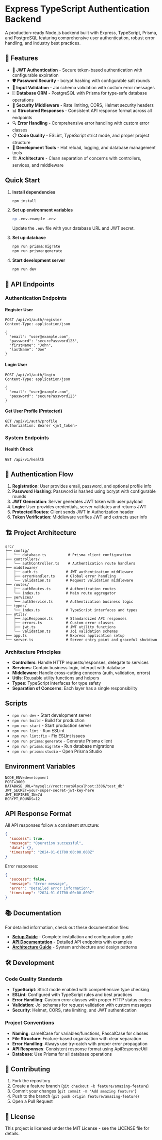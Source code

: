 # Express TypeScript Authentication Backend

A production-ready Node.js backend built with Express, TypeScript, Prisma, and PostgreSQL featuring comprehensive user authentication, robust error handling, and industry best practices.

## 🚀 Features

- 🔐 **JWT Authentication** - Secure token-based authentication with configurable expiration
- 🛡️ **Password Security** - bcrypt hashing with configurable salt rounds
- 📝 **Input Validation** - Joi schema validation with custom error messages
- 🗄️ **Database ORM** - PostgreSQL with Prisma for type-safe database operations
- 🚦 **Security Middleware** - Rate limiting, CORS, Helmet security headers
- 📊 **Structured Responses** - Consistent API response format across all endpoints
- 🔍 **Error Handling** - Comprehensive error handling with custom error classes
- 📋 **Code Quality** - ESLint, TypeScript strict mode, and proper project structure
- 🔄 **Development Tools** - Hot reload, logging, and database management tools
- 🏗️ **Architecture** - Clean separation of concerns with controllers, services, and middleware

## Quick Start

1. **Install dependencies**

   ```bash
   npm install
   ```

2. **Set up environment variables**

   ```bash
   cp .env.example .env
   ```

   Update the `.env` file with your database URL and JWT secret.

3. **Set up database**

   ```bash
   npm run prisma:migrate
   npm run prisma:generate
   ```

4. **Start development server**
   ```bash
   npm run dev
   ```

## 📡 API Endpoints

### Authentication Endpoints

#### Register User

```http
POST /api/v1/auth/register
Content-Type: application/json

{
  "email": "user@example.com",
  "password": "securePassword123",
  "firstName": "John",
  "lastName": "Doe"
}
```

#### Login User

```http
POST /api/v1/auth/login
Content-Type: application/json

{
  "email": "user@example.com",
  "password": "securePassword123"
}
```

#### Get User Profile (Protected)

```http
GET /api/v1/auth/profile
Authorization: Bearer <jwt_token>
```

### System Endpoints

#### Health Check

```http
GET /api/v1/health
```

## 🔧 Authentication Flow

1. **Registration**: User provides email, password, and optional profile info
2. **Password Hashing**: Password is hashed using bcrypt with configurable rounds
3. **JWT Generation**: Server generates JWT token with user payload
4. **Login**: User provides credentials, server validates and returns JWT
5. **Protected Routes**: Client sends JWT in Authorization header
6. **Token Verification**: Middleware verifies JWT and extracts user info

## 🏗️ Project Architecture

```
src/
├── config/
│   └── database.ts          # Prisma client configuration
├── controllers/
│   └── authController.ts    # Authentication route handlers
├── middleware/
│   ├── auth.ts             # JWT authentication middleware
│   ├── errorHandler.ts     # Global error handling
│   └── validation.ts       # Request validation middleware
├── routes/
│   ├── authRoutes.ts       # Authentication routes
│   └── index.ts            # Main route aggregator
├── services/
│   └── authService.ts      # Authentication business logic
├── types/
│   └── index.ts            # TypeScript interfaces and types
├── utils/
│   ├── apiResponse.ts      # Standardized API responses
│   ├── errors.ts           # Custom error classes
│   ├── jwt.ts              # JWT utility functions
│   └── validation.ts       # Joi validation schemas
├── app.ts                  # Express application setup
└── server.ts               # Server entry point and graceful shutdown
```

### Architecture Principles

- **Controllers**: Handle HTTP requests/responses, delegate to services
- **Services**: Contain business logic, interact with database
- **Middleware**: Handle cross-cutting concerns (auth, validation, errors)
- **Utils**: Reusable utility functions and helpers
- **Types**: TypeScript interfaces for type safety
- **Separation of Concerns**: Each layer has a single responsibility

## Scripts

- `npm run dev` - Start development server
- `npm run build` - Build for production
- `npm run start` - Start production server
- `npm run lint` - Run ESLint
- `npm run lint:fix` - Fix ESLint issues
- `npm run prisma:generate` - Generate Prisma client
- `npm run prisma:migrate` - Run database migrations
- `npm run prisma:studio` - Open Prisma Studio

## Environment Variables

```env
NODE_ENV=development
PORT=3000
DATABASE_URL="mysql://root:root@localhost:3306/test_db"
JWT_SECRET=your-super-secret-jwt-key-here
JWT_EXPIRES_IN=7d
BCRYPT_ROUNDS=12
```

## API Response Format

All API responses follow a consistent structure:

```json
{
  "success": true,
  "message": "Operation successful",
  "data": {},
  "timestamp": "2024-01-01T00:00:00.000Z"
}
```

Error responses:

```json
{
  "success": false,
  "message": "Error message",
  "error": "Detailed error information",
  "timestamp": "2024-01-01T00:00:00.000Z"
}
```

## 📚 Documentation

For detailed information, check out these documentation files:

- **[Setup Guide](docs/SETUP_GUIDE.md)** - Complete installation and configuration guide
- **[API Documentation](docs/API_DOCUMENTATION.md)** - Detailed API endpoints with examples
- **[Architecture Guide](docs/ARCHITECTURE.md)** - System architecture and design patterns

## 🛠️ Development

### Code Quality Standards

- **TypeScript**: Strict mode enabled with comprehensive type checking
- **ESLint**: Configured with TypeScript rules and best practices
- **Error Handling**: Custom error classes with proper HTTP status codes
- **Validation**: Joi schemas for request validation with custom messages
- **Security**: Helmet, CORS, rate limiting, and JWT authentication

### Project Conventions

- **Naming**: camelCase for variables/functions, PascalCase for classes
- **File Structure**: Feature-based organization with clear separation
- **Error Handling**: Always use try-catch with proper error propagation
- **API Responses**: Consistent response format using ApiResponseUtil
- **Database**: Use Prisma for all database operations

## 🤝 Contributing

1. Fork the repository
2. Create a feature branch (`git checkout -b feature/amazing-feature`)
3. Commit your changes (`git commit -m 'Add amazing feature'`)
4. Push to the branch (`git push origin feature/amazing-feature`)
5. Open a Pull Request

## 📄 License

This project is licensed under the MIT License - see the LICENSE file for details.
